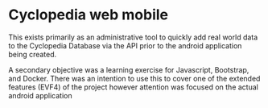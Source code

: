 # Cyclopedia web mobile

This exists primarily as an administrative tool to quickly add real world data to the Cyclopedia Database via the API prior to the android application being created.

A secondary objective was a learning exercise for Javascript, Bootstrap, and Docker.  There was an intention to use this to cover one of the extended features (EVF4) of the project however attention was focused on the actual android application
